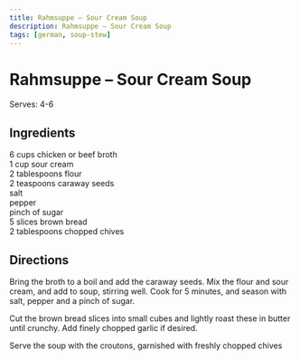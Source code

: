 ```yaml
---
title: Rahmsuppe – Sour Cream Soup
description: Rahmsuppe – Sour Cream Soup
tags: [german, soup-stew]
---
```


# Rahmsuppe – Sour Cream Soup
Serves: 4-6

## Ingredients
6 cups chicken or beef broth  
1 cup sour cream  
2 tablespoons flour  
2 teaspoons caraway seeds  
salt  
pepper  
pinch of sugar  
5 slices brown bread  
2 tablespoons chopped chives

## Directions
Bring the broth to a boil and add the caraway seeds. Mix the flour and sour cream, and add to soup, stirring well. Cook for 5 minutes, and season with salt, pepper and a pinch of sugar.

Cut the brown bread slices into small cubes and lightly roast these in butter until crunchy. Add finely chopped garlic if desired.

Serve the soup with the croutons, garnished with freshly chopped chives